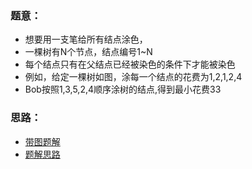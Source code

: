 
### 题意：
* 想要用一支笔给所有结点涂色，
* 一棵树有N个节点，结点编号1~N
* 每个结点只有在父结点已经被染色的条件下才能被染色
* 例如，给定一棵树如图，涂每一个结点的花费为1,2,1,2,4
* Bob按照1,3,5,2,4顺序涂树的结点,得到最小花费33




### 思路：
* [带图题解](https://blog.csdn.net/weixin_43847416/article/details/95316058)
* [题解思路](https://blog.csdn.net/l2533636371/article/details/78253579)
